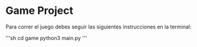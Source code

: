 # Game Project

Para correr el juego debes seguir las siguientes instrucciones en la terminal:

'''sh
cd game
python3 main.py
'''